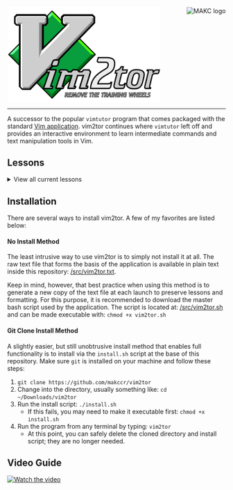 <a href="https://makc.co">
    <img src="https://makc.co/images/github-header.svg" alt="MAKC logo" title="MAKC" align="right" height="50" />
</a>

<img src="https://raw.githubusercontent.com/makccr/vim2tor/refs/heads/main/src/head-1280px.png" alt="vim2tor logo" title="vim2tor" width="70%" align="center" />

---

A successor to the popular `vimtutor` program that comes packaged with the standard [Vim application](https://www.vim.org/). vim2tor continues where `vimtutor` left off and provides an interactive environment to learn intermediate commands and text manipulation tools in Vim.

## Lessons
<details>
<summary>View all current lessons</summary>

#### **1.1** CREATING AND SAVING FILES
#### **1.2** CREATING A NEW FILE
#### **1.3** FILE EXPLORERS
#### **1.4** USING MARKS
#### **1.5** JUMPING TO START OR END OF FILE OR LINE
#### **1.6** SEARCH IN A VISUAL SELECTION
#### **1.7** INCREMENT & DECREMENT NUMBERS
#### **1.8** REPEATING LAST COMMAND-LINE COMMAND
#### **1.9** CHANGING CASE QUICKLY
#### **1.10** REPEAT LAST CHANGE
#### **1.11** USING THE JUMPS LIST
#### **1.12** READING EXTERNAL COMMAND OUTPUT
#### **1.13** COMMAND-LINE WINDOW
#### **1.14** TEXT OBJECTS IN DEPTH
#### **1.15** RECORDING MACROS
#### **1.16** USING EX MODE RANGES
#### **1.17** MOVING BETWEEN WINDOWS

</details>

## Installation
There are several ways to install vim2tor. A few of my favorites are listed below:

#### No Install Method
The least intrusive way to use vim2tor is to simply not install it at all. The raw text file that forms the basis of the application is available in plain text inside this repository: [/src/vim2tor.txt](https://raw.githubusercontent.com/makccr/vim2tor/refs/heads/main/src/vim2tor.txt).

Keep in mind, however, that best practice when using this method is to generate a new copy of the text file at each launch to preserve lessons and formatting. For this purpose, it is recommended to download the master bash script used by the application. The script is located at: [/src/vim2tor.sh](https://raw.githubusercontent.com/makccr/vim2tor/refs/heads/main/src/vim2tor.sh) and can be made executable with: `chmod +x vim2tor.sh`

#### Git Clone Install Method
A slightly easier, but still unobtrusive install method that enables full functionality is to install via the `install.sh` script at the base of this repository. Make sure `git` is installed on your machine and follow these steps:

1. `git clone https://github.com/makccr/vim2tor`
2. Change into the directory, usually something like: `cd ~/Downloads/vim2tor`
3. Run the install script: `./install.sh`
    * If this fails, you may need to make it executable first: `chmod +x install.sh`
4. Run the program from any terminal by typing: `vim2tor`
    * At this point, you can safely delete the cloned directory and install script; they are no longer needed.
  
## Video Guide
[![Watch the video](https://img.youtube.com/vi/xjKU4qb4CN4/maxresdefault.jpg)](https://youtu.be/xjKU4qb4CN4)
